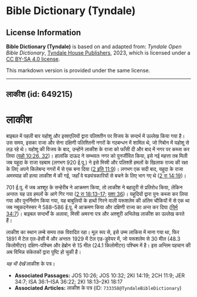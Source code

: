 # Bible Dictionary (Tyndale)

## License Information

**Bible Dictionary (Tyndale)** is based on and adapted from: _Tyndale Open Bible Dictionary_, [Tyndale House Publishers](https://tyndaleopenresources.com/), 2023, which is licensed under a [CC BY-SA 4.0 license](https://creativecommons.org/licenses/by-sa/4.0/legalcode.en).

This markdown version is provided under the same license.



--------------------------------

## लाकीश (id: 649215)

लाकीश
=====

बाइबल में पहली बार यहोशू और इस्राएलियों द्वारा पलिश्तीन पर विजय के सन्दर्भ में उल्लेख किया गया है। उस समय, इसका राजा और सेना दक्षिणी पलिश्तिनी नगरों के गठबन्धन में शामिल थे, जो गिबोन में यहोशू से लड़ रहे थे। यहोशू की विजय के बाद, उन्होंने लाकीश के राजा को फाँसी दी और बाद में नगर पर कब्जा कर लिया ([यहो 10:26, 32](https://ref.ly/Josh10:26,Josh10:32))। हालांकि दाऊद ने सम्भवतः नगर को पुनर्जीवित किया, इसे नई महत्ता तब मिली जब यहूदा के राजा रहबाम (लगभग 920 ई.पू.) ने इसे मिस्री और पलिश्ती हमलों के खिलाफ राज्य की रक्षा के लिए अपने किलेबन्द नगरों में से एक बना दिया ([2 इति 11:9](https://ref.ly/2Chr11:9))। लगभग एक सदी बाद, यहूदा के राजा अमस्याह की हत्या लाकीश में की गई, जहाँ वे षड्यंत्रकारियों से बचने के लिए भाग गए थे ([2 रा 14:19](https://ref.ly/2Kgs14:19))।

701 ई.पू. में जब अश्शूर के सन्हेरीब ने आक्रमण किया, तो लाकीश ने बहादुरी से प्रतिरोध किया, लेकिन अन्ततः यह उग्र हमलों के आगे गिर गया ([2 रा 18:13–17](https://ref.ly/2Kgs18:13-2Kgs18:17); [यशा 36](https://ref.ly/Isa36:1-Isa36:22))। यहूदियों द्वारा पुनः कब्जा कर लिया गया और पुनर्निर्माण किया गया, यह बाबुलियों के हाथों गिरने वाली यरूशलेम की अंतिम चौकियों में से एक था जब नबूकदनेस्सर ने 588–586 ई.पू. में आक्रमण किया और दक्षिणी राज्य का अन्त कर दिया ([यिर्म 34:7](https://ref.ly/Jer34:7))। बाइबल सन्दर्भों के अलावा, मिस्री अमरना पत्र और अश्शूरी अभिलेख लाकीश का उल्लेख करते हैं।

लाकीश का स्थान लम्बे समय तक विवादित रहा। मूल रूप से, इसे उम्म लाकिस में माना गया था, फिर 1891 में टेल एल\-हेसी में और अन्ततः 1929 में टेल एड\-डुवेयर में, जो यरूशलेम से 30 मील (48\.3 किलोमीटर) दक्षिण\-पश्चिम और हेब्रोन से 15 मील (24\.1 किलोमीटर) पश्चिम में है। इस अन्तिम पहचान की अब विभिन्न संकेतकों द्वारा पुष्टि हो चुकी है।

*यह भी देखें* लाकीश के पत्र।

* **Associated Passages:** JOS 10:26; JOS 10:32; 2KI 14:19; 2CH 11:9; JER 34:7; ISA 36:1–ISA 36:22; 2KI 18:13–2KI 18:17
* **Associated Articles:** लाकीश के पत्र (ID: `733358@TyndaleBibleDictionary`)

